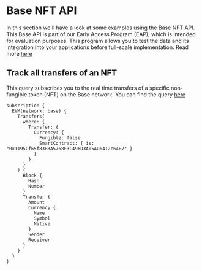 # Base NFT API

In this section we'll have a look at some examples using the Base NFT API.
This Base API is part of our Early Access Program (EAP), which is intended for evaluation purposes.
This program allows you to test the data and its integration into your applications before full-scale implementation. Read more [here](https://docs.bitquery.io/docs/graphql/dataset/EAP/)

## Track all transfers of an NFT

This query subscribes you to the real time transfers of a specific non-fungible token (NFT) on the Base network.
You can find the query [here](https://ide.bitquery.io/Transfers-of-a-particular-NFT_1#)

```
subscription {
  EVM(network: base) {
    Transfers(
      where: {
        Transfer: {
          Currency: {
            Fungible: false
            SmartContract: { is: "0x1195Cf65f83B3A5768F3C496D3A05AD6412c64B7" }
          }
        }
      }
    ) {
      Block {
        Hash
        Number
      }
      Transfer {
        Amount
        Currency {
          Name
          Symbol
          Native
        }
        Sender
        Receiver
      }
    }
  }
}



```
